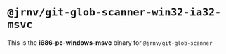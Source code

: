 # `@jrnv/git-glob-scanner-win32-ia32-msvc`

This is the **i686-pc-windows-msvc** binary for `@jrnv/git-glob-scanner`
